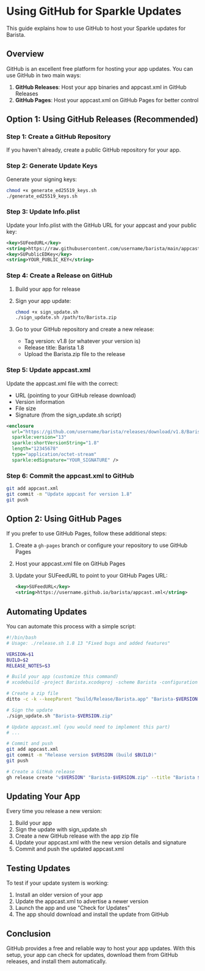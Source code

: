 # Using GitHub for Sparkle Updates

This guide explains how to use GitHub to host your Sparkle updates for Barista.

## Overview

GitHub is an excellent free platform for hosting your app updates. You can use GitHub in two main ways:

1. **GitHub Releases**: Host your app binaries and appcast.xml in GitHub Releases
2. **GitHub Pages**: Host your appcast.xml on GitHub Pages for better control

## Option 1: Using GitHub Releases (Recommended)

### Step 1: Create a GitHub Repository

If you haven't already, create a public GitHub repository for your app.

### Step 2: Generate Update Keys

Generate your signing keys:

```bash
chmod +x generate_ed25519_keys.sh
./generate_ed25519_keys.sh
```

### Step 3: Update Info.plist

Update your Info.plist with the GitHub URL for your appcast and your public key:

```xml
<key>SUFeedURL</key>
<string>https://raw.githubusercontent.com/username/barista/main/appcast.xml</string>
<key>SUPublicEDKey</key>
<string>YOUR_PUBLIC_KEY</string>
```

### Step 4: Create a Release on GitHub

1. Build your app for release
2. Sign your app update:

   ```bash
   chmod +x sign_update.sh
   ./sign_update.sh /path/to/Barista.zip
   ```

3. Go to your GitHub repository and create a new release:
   - Tag version: v1.8 (or whatever your version is)
   - Release title: Barista 1.8
   - Upload the Barista.zip file to the release

### Step 5: Update appcast.xml

Update the appcast.xml file with the correct:

- URL (pointing to your GitHub release download)
- Version information
- File size
- Signature (from the sign_update.sh script)

```xml
<enclosure
  url="https://github.com/username/barista/releases/download/v1.8/Barista.zip"
  sparkle:version="13"
  sparkle:shortVersionString="1.8"
  length="12345678"
  type="application/octet-stream"
  sparkle:edSignature="YOUR_SIGNATURE" />
```

### Step 6: Commit the appcast.xml to GitHub

```bash
git add appcast.xml
git commit -m "Update appcast for version 1.8"
git push
```

## Option 2: Using GitHub Pages

If you prefer to use GitHub Pages, follow these additional steps:

1. Create a `gh-pages` branch or configure your repository to use GitHub Pages
2. Host your appcast.xml file on GitHub Pages
3. Update your SUFeedURL to point to your GitHub Pages URL:

   ```xml
   <key>SUFeedURL</key>
   <string>https://username.github.io/barista/appcast.xml</string>
   ```

## Automating Updates

You can automate this process with a simple script:

```bash
#!/bin/bash
# Usage: ./release.sh 1.8 13 "Fixed bugs and added features"

VERSION=$1
BUILD=$2
RELEASE_NOTES=$3

# Build your app (customize this command)
# xcodebuild -project Barista.xcodeproj -scheme Barista -configuration Release

# Create a zip file
ditto -c -k --keepParent "build/Release/Barista.app" "Barista-$VERSION.zip"

# Sign the update
./sign_update.sh "Barista-$VERSION.zip"

# Update appcast.xml (you would need to implement this part)
# ...

# Commit and push
git add appcast.xml
git commit -m "Release version $VERSION (build $BUILD)"
git push

# Create a GitHub release
gh release create "v$VERSION" "Barista-$VERSION.zip" --title "Barista $VERSION" --notes "$RELEASE_NOTES"
```

## Updating Your App

Every time you release a new version:

1. Build your app
2. Sign the update with sign_update.sh
3. Create a new GitHub release with the app zip file
4. Update your appcast.xml with the new version details and signature
5. Commit and push the updated appcast.xml

## Testing Updates

To test if your update system is working:

1. Install an older version of your app
2. Update the appcast.xml to advertise a newer version
3. Launch the app and use "Check for Updates"
4. The app should download and install the update from GitHub

## Conclusion

GitHub provides a free and reliable way to host your app updates. With this setup, your app can check for updates, download them from GitHub releases, and install them automatically.
